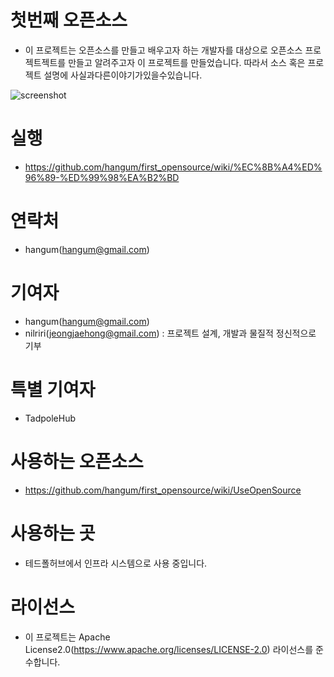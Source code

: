 # 첫번째 오픈소스
- 이 프로젝트는 오픈소스를 만들고 배우고자 하는 개발자를 대상으로 오픈소스 프로젝트젝트를 만들고 알려주고자 이 프로젝트를 만들었습니다. 
따라서 소스 혹은 프로젝트 설명에 사실과다른이야기가있을수있습니다.

![screenshot](https://tadpoledbhub.atlassian.net/wiki/download/thumbnails/570851331/%E3%85%81%E3%85%88%E3%84%B4.jpg?version=1&modificationDate=1550031415649&cacheVersion=1&api=v2&height=440&width=500)

# 실행 
- https://github.com/hangum/first_opensource/wiki/%EC%8B%A4%ED%96%89-%ED%99%98%EA%B2%BD
# 연락처
- hangum(hangum@gmail.com)
# 기여자
- hangum(hangum@gmail.com)
- nilriri(jeongjaehong@gmail.com) : 프로젝트 설계, 개발과 물질적 정신적으로 기부
# 특별 기여자
- TadpoleHub
# 사용하는 오픈소스
- https://github.com/hangum/first_opensource/wiki/UseOpenSource
# 사용하는 곳
- 테드폴허브에서 인프라 시스템으로 사용 중입니다.
# 라이선스
- 이 프로젝트는 Apache License2.0(https://www.apache.org/licenses/LICENSE-2.0) 라이선스를 준수합니다. 

